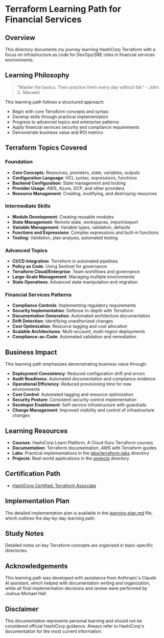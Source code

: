 # Terraform Learning Path for Financial Services

## Overview
This directory documents my journey learning HashiCorp Terraform with a focus on infrastructure as code for DevOps/SRE roles in financial services environments.

## Learning Philosophy
> "Master the basics. Then practice them every day without fail." - John C. Maxwell

This learning path follows a structured approach:
- Begin with core Terraform concepts and syntax
- Develop skills through practical implementation
- Progress to advanced topics and enterprise patterns
- Apply financial services security and compliance requirements
- Demonstrate business value and ROI metrics

## Terraform Topics Covered

### Foundation
- **Core Concepts**: Resources, providers, state, variables, outputs
- **Configuration Language**: HCL syntax, expressions, functions
- **Backend Configuration**: State management and locking
- **Provider Usage**: AWS, Azure, GCP, and other providers
- **Resource Management**: Creating, modifying, and destroying resources

### Intermediate Skills
- **Module Development**: Creating reusable modules
- **State Management**: Remote state, workspaces, import/export
- **Variable Management**: Variable types, validation, defaults
- **Functions and Expressions**: Complex expressions and built-in functions
- **Testing**: Validation, plan analysis, automated testing

### Advanced Topics
- **CI/CD Integration**: Terraform in automated pipelines
- **Policy as Code**: Using Sentinel for governance
- **Terraform Cloud/Enterprise**: Team workflows and governance
- **Large-Scale Management**: Managing multiple environments
- **State Operations**: Advanced state manipulation and migration

### Financial Services Patterns
- **Compliance Controls**: Implementing regulatory requirements
- **Security Implementation**: Defense-in-depth with Terraform
- **Documentation Generation**: Automated architecture documentation
- **Drift Detection**: Identifying unauthorized changes
- **Cost Optimization**: Resource tagging and cost allocation
- **Scalable Architectures**: Multi-account, multi-region deployments
- **Compliance-as-Code**: Automated validation and remediation

## Business Impact
This learning path emphasizes demonstrating business value through:
- **Deployment Consistency**: Reduced configuration drift and errors
- **Audit Readiness**: Automated documentation and compliance evidence
- **Operational Efficiency**: Reduced provisioning time for new environments
- **Cost Control**: Automated tagging and resource optimization
- **Security Posture**: Consistent security control implementation
- **Developer Enablement**: Self-service infrastructure with guardrails
- **Change Management**: Improved visibility and control of infrastructure changes

## Learning Resources
- **Courses**: HashiCorp Learn Platform, A Cloud Guru Terraform courses
- **Documentation**: Terraform documentation, AWS with Terraform guides
- **Labs**: Practical implementations in the [labs/terraform-labs](../../labs/terraform-labs) directory
- **Projects**: Real-world applications in the [projects](../../projects) directory

## Certification Path
- [HashiCorp Certified: Terraform Associate](../../certifications/terraform-associate)

## Implementation Plan
The detailed implementation plan is available in the [learning-plan.md](learning-plan.md) file, which outlines the day-by-day learning path.

## Study Notes
Detailed notes on key Terraform concepts are organized in topic-specific directories.

## Acknowledgements
This learning path was developed with assistance from Anthropic's Claude AI assistant, which helped with documentation writing and organization, while all final implementation decisions and review were performed by Joshua Michael Hall.

## Disclaimer
This documentation represents personal learning and should not be considered official HashiCorp guidance. Always refer to HashiCorp's documentation for the most current information.